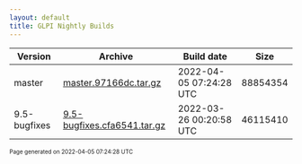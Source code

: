 ```yaml
---
layout: default
title: GLPI Nightly Builds
---
```


Version|Archive|Build date|Size
---|---|---|---
master|[master.97166dc.tar.gz](master.97166dc.tar.gz)|2022-04-05 07:24:28 UTC|88854354
9.5-bugfixes|[9.5-bugfixes.cfa6541.tar.gz](9.5-bugfixes.cfa6541.tar.gz)|2022-03-26 00:20:58 UTC|46115410

<font size="1">Page generated on 2022-04-05 07:24:28 UTC</font>
